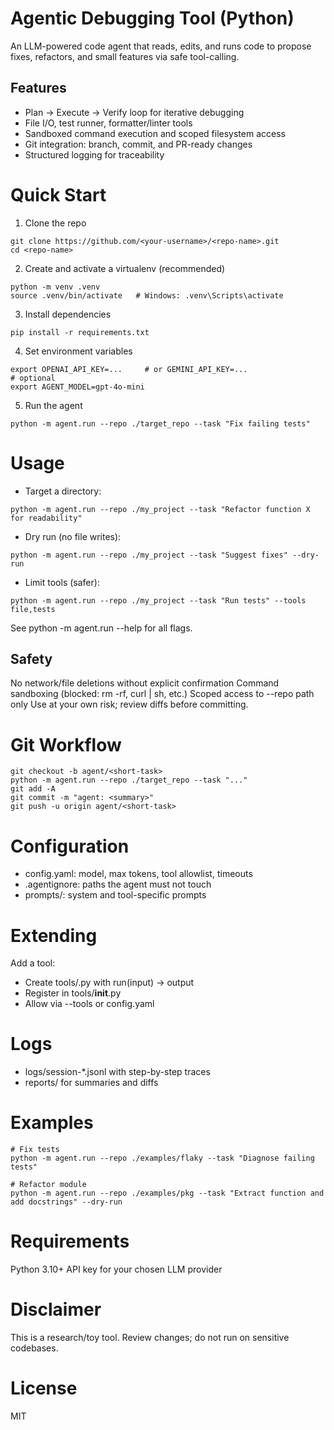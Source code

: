 # Agentic Debugging Tool (Python)

An LLM-powered code agent that reads, edits, and runs code to propose fixes, refactors, and small features via safe tool-calling.

## Features
- Plan → Execute → Verify loop for iterative debugging
- File I/O, test runner, formatter/linter tools
- Sandboxed command execution and scoped filesystem access
- Git integration: branch, commit, and PR-ready changes
- Structured logging for traceability

# Quick Start
1. Clone the repo
```
git clone https://github.com/<your-username>/<repo-name>.git
cd <repo-name>
```

2. Create and activate a virtualenv (recommended)
```
python -m venv .venv
source .venv/bin/activate   # Windows: .venv\Scripts\activate
```

3. Install dependencies
```
pip install -r requirements.txt
```

4. Set environment variables
```
export OPENAI_API_KEY=...     # or GEMINI_API_KEY=...
# optional
export AGENT_MODEL=gpt-4o-mini
```

5. Run the agent
```
python -m agent.run --repo ./target_repo --task "Fix failing tests"
```

# Usage
* Target a directory:
```
python -m agent.run --repo ./my_project --task "Refactor function X for readability"
```

* Dry run (no file writes):
```
python -m agent.run --repo ./my_project --task "Suggest fixes" --dry-run
```

* Limit tools (safer):
```
python -m agent.run --repo ./my_project --task "Run tests" --tools file,tests
```
See python -m agent.run --help for all flags.

## Safety
No network/file deletions without explicit confirmation
Command sandboxing (blocked: rm -rf, curl | sh, etc.)
Scoped access to --repo path only
Use at your own risk; review diffs before committing.

# Git Workflow
```
git checkout -b agent/<short-task>
python -m agent.run --repo ./target_repo --task "..."
git add -A
git commit -m "agent: <summary>"
git push -u origin agent/<short-task>
```

# Configuration
* config.yaml: model, max tokens, tool allowlist, timeouts
* .agentignore: paths the agent must not touch
* prompts/: system and tool-specific prompts
# Extending
Add a tool:
* Create tools/<name>.py with run(input) -> output
* Register in tools/__init__.py
* Allow via --tools <name> or config.yaml

# Logs
* logs/session-*.jsonl with step-by-step traces
* reports/ for summaries and diffs

# Examples
```
# Fix tests
python -m agent.run --repo ./examples/flaky --task "Diagnose failing tests"

# Refactor module
python -m agent.run --repo ./examples/pkg --task "Extract function and add docstrings" --dry-run
```

# Requirements
Python 3.10+
API key for your chosen LLM provider

# Disclaimer
This is a research/toy tool. Review changes; do not run on sensitive codebases.

# License
MIT
